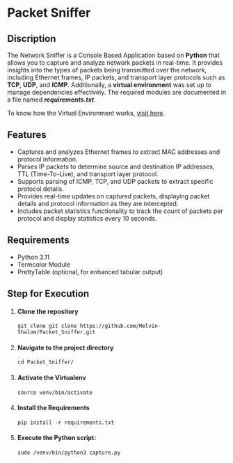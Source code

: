 <h1>Packet Sniffer</h1>

<h2>Discription</h2>
<p>The Network Sniffer is a Console Based Application based on <strong>Python</strong> that allows you to capture and analyze network packets in real-time. It provides insights into the types of packets being transmitted over the network, including Ethernet frames, IP packets, and transport layer protocols such as <strong>TCP</strong>, <strong>UDP</strong>, and <strong>ICMP</strong>. Additionally, a <strong>virtual environment</strong> was set up to manage dependencies effectively. The required modules are documented in a file named <strong><em>requirements.txt</em></strong>.
</p>

<p>
	To know how the Virtual Environment works, <a href="https://www.freecodecamp.org/news/how-to-setup-virtual-environments-in-python/" target="_blank">visit here</a>.
</p>

<h2>Features</h2>
<ul>
	<li>Captures and analyzes Ethernet frames to extract MAC addresses and protocol information.</li>
	<li>Parses IP packets to determine source and destination IP addresses, TTL (Time-To-Live), and transport layer protocol.</li>
	<li>Supports parsing of ICMP, TCP, and UDP packets to extract specific protocol details.</li>
	<li>Provides real-time updates on captured packets, displaying packet details and protocol information as they are intercepted.</li>
	<li>Includes packet statistics functionality to track the count of packets per protocol and display statistics every 10 seconds.</li>
</ul>

<h2>Requirements</h2>
<ul>
	<li>Python 3.11</li>
	<li>Termcolor Module</li>
	<li>PrettyTable (optional, for enhanced tabular output)</li>
</ul>

<h2>Step for Execution</h2>
<ol>
	<li>
		<h4>Clone the repository</h4>
		<code>git clone git clone https://github.com/Melvin-Shalom/Packet_Sniffer.git</code><br>
	</li>
	<li>
		<h4>Navigate to the project directory</h4>
		<code>cd Packet_Sniffer/</code>
	</li>
	<li>
		<h4>Activate the Virtualenv</h4>
		<code>source venv/bin/activate</code>
	</li>
	<li>
		<h4>Install the Requirements</h4>
		<code>pip install -r requirements.txt</code>
	</li>
	<li>
		<h4>Execute the Python script:</h4>
		<code>sudo /venv/bin/python3 capture.py</code>
	</li>
</ol>
